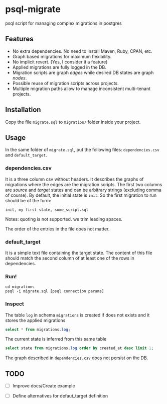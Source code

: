 # psql-migrate
psql script for managing complex migrations in postgres

## Features
- No extra dependencies. No need to install Maven, Ruby, CPAN, etc.
- Graph based migrations for maximum flexibility.
- No implicit revert. (Yes, I consider it a feature)
- Applied migrations are fully logged in the DB.
- Migration scripts are graph *edges* while desired DB states are graph *nodes*.
- Possible reuse of migration scripts across projects.
- Multiple migration paths allow to manage inconsistent multi-tenant projects. 

## Installation

Copy the file `migrate.sql` to `migration/` folder inside your project. 

## Usage

In the same folder of `migrate.sql`, put the following files: `dependencies.csv` and `default_target`. 

### dependencies.csv

It is a three column csv  without headers. It describes the graphs of migrations where the edges are the migration scripts. The first two columns are *source* and *target* states and can be arbitrary strings (excluding comma of course). By default, the initial state is `init`. So the first migration to run should be of the form:

``` csv
init, my first state, some_script.sql
```

Notes: quoting is not supported. we trim leading spaces.

The order of the entries in the file does not matter.

### default_target

It is a simple text file containing the target state. The content of this file should match the second column of at least one of the rows in dependencies.

### Run!

``` shell
cd migrations
psql -i migrate.sql [psql connection params]
```

### Inspect
The table `log` in schema `migrations` is created if does not exists and it stores the applied migrations

``` sql
select * from migrations.log;
```

The current state is inferred from this same table

``` sql
select state from migrations.log order by created_at desc limit 1;
```

The graph described in `dependencies.csv` does not persist on the DB.

## TODO

- [ ] Improve docs/Create example

- [ ] Define alternatives for defaut_target definition
